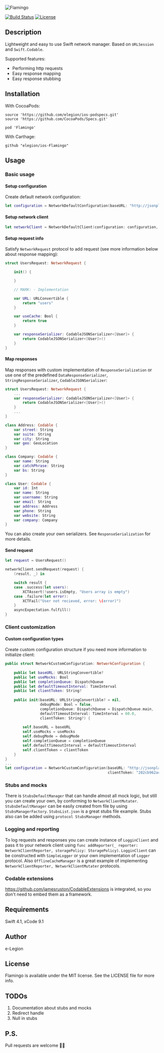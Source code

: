 ![Flamingo](https://github.com/elegion/ios-Flamingo/blob/master/logo.png)

[![Build Status](https://travis-ci.org/elegion/ios-Flamingo.svg?branch=master)](https://travis-ci.org/elegion/ios-Flamingo)
[![License](https://img.shields.io/github/license/elegion/Flamingo.svg)](LICENSE)

## Description

Lightweight and easy to use Swift network manager. Based on `URLSession` and `Swift.Codable`.

Supported features:
* Performing http requests
* Easy response mapping
* Easy response stubbing

## Installation

With CocoaPods:

```
source 'https://github.com/elegion/ios-podspecs.git'
source 'https://github.com/CocoaPods/Specs.git'

pod 'Flamingo'
```

With Carthage:

```
github "elegion/ios-Flamingo"
```

## Usage

### Basic usage

#### Setup configuration

Create default network configuration:

```swift
let configuration = NetworkDefaultConfiguration(baseURL: "http://jsonplaceholder.typicode.com/")
```

#### Setup network client

```swift
let networkClient = NetworkDefaultClient(configuration: configuration, session: .shared)
```

#### Setup request info

Satisfy `NetworkRequest` protocol to add request (see more information below about response mapping):

```swift
struct UsersRequest: NetworkRequest {

    init() {

    }

    // MARK: - Implementation

    var URL: URLConvertible {
        return "users"
    }

    var useCache: Bool {
        return true
    }

    var responseSerializer: CodableJSONSerializer<[User]> {
        return CodableJSONSerializer<[User]>()
    }
}
```

#### Map responses

Map responses with custom implementation of `ResponseSerialization` or use one of the predefined `DataResponseSerializer`, `StringResponseSerializer`, `CodableJSONSerializer`:

```swift
struct UsersRequest: NetworkRequest {
    ...
    var responseSerializer: CodableJSONSerializer<[User]> {
        return CodableJSONSerializer<[User]>()
    }
    ...
}

class Address: Codable {
    var street: String
    var suite: String
    var city: String
    var geo: GeoLocation
}

class Company: Codable {
    var name: String
    var catchPhrase: String
    var bs: String
}

class User: Codable {
    var id: Int
    var name: String
    var username: String
    var email: String
    var address: Address
    var phone: String
    var website: String
    var company: Company
}
```

You can also create your own serializers. See `ResponseSerialization` for more details.

#### Send request

```swift
let request = UsersRequest()

networkClient.sendRequest(request) {
    (result, _) in

    switch result {
    case .success(let users):
        XCTAssert(!users.isEmpty, "Users array is empty")
    case .failure(let error):
        XCTFail("User not recieved, error: \(error)")
    }
    asyncExpectation.fulfill()
}
```

### Client customization

#### Custom configuration types

Create custom configuration structure if you need more information to initialize client:
```swift
public struct NetworkCustomConfiguration: NetworkConfiguration {
    
    public let baseURL: URLStringConvertible?
    public let useMocks: Bool
    public let completionQueue: DispatchQueue
    public let defaultTimeoutInterval: TimeInterval
    public let clientToken: String?
    
    public init(baseURL: URLStringConvertible? = nil,
                debugMode: Bool = false,
                completionQueue: DispatchQueue = DispatchQueue.main,
                defaultTimeoutInterval: TimeInterval = 60.0,
                clientToken: String?) {
        
        self.baseURL = baseURL
        self.useMocks = useMocks
        self.debugMode = debugMode
        self.completionQueue = completionQueue
        self.defaultTimeoutInterval = defaultTimeoutInterval
        self.clientToken = clientToken
    }
}
...
let configuration = NetworkCustomConfiguration(baseURL: "http://jsonplaceholder.typicode.com/",
                                               clientToken: "202cb962ac59075b964b07152d234b70")

```

### Stubs and mocks

There is `StubsDefaultManager` that can handle almost all mock logic, but still you can create your own, by conforming to `NetworkClientMutater`. `StubsDefaultManager` can be easily created from file by using `StubsManagerFactory`. `StubsList.json`  is a great stubs file example. Stubs also can be added using `protocol StubsManager` methods.

### Logging and reporting

To log requests and responses you can create instance of `LogginClient` and pass it to your network client using `func addReporter(_ reporter: NetworkClientReporter, storagePolicy: StoragePolicy)`. `LogginClient` can be constructed with `SimpleLogger` or your own implementation of `Logger` protocol.
Also `OfflineCacheManager` is a great example of implementing `NetworkClientReporter, NetworkClientMutater` protocols.

### Codable extensions

https://github.com/jamesruston/CodableExtensions is integrated, so you don't need to embed them as a framework.

## Requirements

Swift 4.1, xCode 9.1

## Author

e-Legion

## License

Flamingo is available under the MIT license. See the LICENSE file for more info.

## TODOs

1) Documentation about stubs and mocks
2) Redirect handle
3) Null in stubs

## P.S.

Pull requests are welcome 💪🏻
